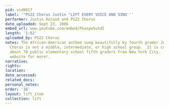 ```yaml
---
pid: vid0017
label: '"PS22 Chorus Justin "LIFT EVERY VOICE AND SING'''
performer: Justin Roland and PS22 Chorus
date_uploaded: Sept 23, 2006
embed_url: www.youtube.com/embed/PkaspwSutdI
length: '1:52'
uploaded_by: PS22 Chorus
notes: The African-American anthem sung beautifully by fourth grader Justin! The PS22
  Chorus is not a middle, intermediate, or high school group.  It is comprised of
  about 70 public elementary school fifth graders from New York City.  Visit our above
  website for more!.
narrative: 
rights: 
location: 
date_accessed: 
related_docs: 
personal_notes: 
order: '16'
layout: lift_item
collection: lift
---
```

